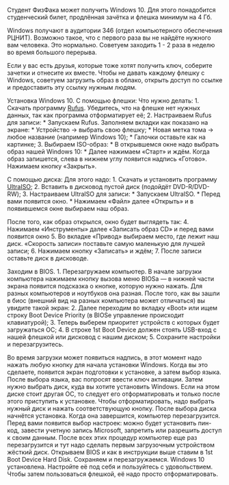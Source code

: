 Студент ФизФака может получить Windows 10. Для этого понадобится студенческий билет, продлённая зачётка и флешка минимум на 4 Гб.

Windows получают в аудитории 346 (отдел компьютерного обеспечения РЦНИТ). Возможно такое, что с первого раза вы не найдёте нужного вам человека. Это нормально. Советуем заходить 1 - 2 раза в неделю во время большого перерыва.

Если у вас есть друзья, которые тоже хотят получить ключ, соберите зачетки и отнесите их вместе. Чтобы не давать каждому флешку с Windows, советуем загрузить образ в облако, открыть доступ по ссылке и предоставить эту ссылку нужным людям.

Установка Windows 10. С помощью флешки: Что нужно делать: 1. Скачать программу [Rufus](https://goo.gl/oBiCjz). Убедитесь, что на флешке нет нужных данных, так как программа отформатирует её; 2. Настраиваем Rufus для записи: \* Запускаем Rufus. Заполняем вкладки как показано на экране: \* Устройство → выбрать свою флешку; \* Новая метка тома → любое название (например Windows 10); \* Галочки оставьте как на картинке; 3. Выбираем ISO-образ: \* В открывшемся окне надо выбрать образ нашей Windows 10: \* Далее нажимаем «Старт» и ждём. Когда образ запишется, слева в нижнем углу появится надпись «Готово». Нажимаем кнопку «Закрыть».

С помощью диска: Для этого надо: 1. Скачать и установить программу [UltraISO](https://goo.gl/mevRKk); 2. Вставить в дисковод пустой диск (подойдёт DVD-R/DVD-RW); 3. Настраиваем UltraISO для записи: \* Запускаем UltraISO. \* Перед вами появится окно. \* Нажимаем «Файл» далее «Открыть» и в появившемся окне выбираем наш образ.

После того, как образ открылся, окно будет выглядеть так: 4. Нажимаем «Инструменты» далее «Записать образ CD» и перед вами появится окно 5. Во вкладке «Привод» выбираем место, где лежит наш диск. «Скорость записи» поставьте самую маленькую для лучшей записи; 6. Нажимаем кнопку «Записать» и ждём; 7. После записи оставьте диск в дисководе.

Заходим в BIOS. 1. Перезагружаем компьютер. В начале загрузки компьютера нажимаем кнопку вызова меню BIOSа — в нижней части экрана появится подсказка о кнопке, которую нужно нажать. Для разных компьютеров и ноутбуков она разная. После того, как вы зашли в биос (внешний вид на разных компьютера может отличаться) вы увидите такой экран: 2. Далее переходим во вкладку «Boot» или ищем строку Boot Device Priority (в BIOSе управление происходит клавиатурой); 3. Теперь выберем приоритет устройств с которых будет загружаться ОС; 4. В строке 1st Boot Device должен стоять USB-вход с нашей флешкой или дисковод с нашим диском; 5. Сохраните настройки и перезагрузитесь.

Во время загрузки может появиться надпись, в этот момент надо нажать любую кнопку для начала установки Windows. Когда вы это сделаете, появится экран подготовки к установке, а затем выбор языка. После выбора языка, вас попросят ввести ключ активации. Затем нужно выбрать диск, куда вы хотите установить Windows. Если на этом диске стоит другая ОС, то следует его отформатировать и только после этого приступить к установке. Чтобы отформатировать, надо выбрать нужный диск и нажать соответствующую кнопку. После выбора диска начнётся установка. Когда она завершится, компьютер перезагрузится. Перед вами появится выбор настроек: можно будет установить пин-код, завести учетную запись Microsoft, запретить или разрешить доступ к своим данным. После всех этих процедур компьютер еще раз перезагрузится и тут надо сделать первым загрузочным устройством жёсткий диск. Открываем BIOS и как в инструкции выше ставим в 1st Boot Device Hard Disk. Сохраняем и перезагружаемся. Windows 10 установлена. Настройте её под себя и пользуйтесь с удовольствием. Чтобы затем пользоваться флешкой, её надо просто отформатировать.